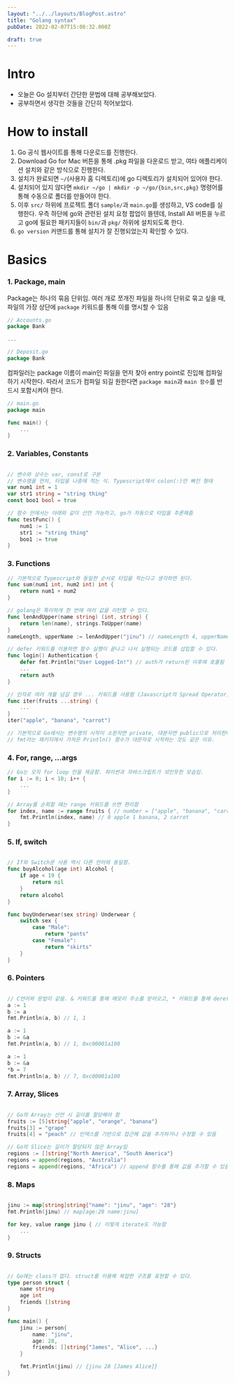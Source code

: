 ```yaml
---
layout: "../../layouts/BlogPost.astro"
title: "Golang syntax"
pubDate: 2022-02-07T15:08:32.000Z

draft: true
---
```


# Intro

- 오늘은 Go 설치부터 간단한 문법에 대해 공부해보았다.
- 공부하면서 생각한 것들을 간단히 적어보았다.

# How to install

1. Go 공식 웹사이트를 통해 다운로드를 진행한다.
2. Download Go for Mac 버튼을 통해 .pkg 파일을 다운로드 받고, 여타 애플리케이션 설치와 같은 방식으로 진행한다.
3. 설치가 완료되면 `~/`(사용자 홈 디렉토리)에 go 디렉토리가 설치되어 있어야 한다.
4. 설치되어 있지 않다면 `mkdir ~/go | mkdir -p ~/go/{bin,src,pkg}` 명령어를 통해 수동으로 폴더를 만들어야 한다.
5. 이후 `src/` 하위에 프로젝트 폴더 `sample/`과 `main.go`를 생성하고, VS code를 실행한다. 우측 하단에 go와 관련된 설치 요청 팝업이 뜰텐데, Install All 버튼을 누르고 go에 필요한 패키지들이 `bin/`과 `pkg/` 하위에 설치되도록 한다.
6. `go version` 커맨드를 통해 설치가 잘 진행되었는지 확인할 수 있다.

# Basics

### 1. Package, main

Package는 하나의 묶음 단위임. 여러 개로 쪼개진 파일을 하나의 단위로 묶고 싶을 때, 파일의 가장 상단에 `package` 키워드를 통해 이를 명시할 수 있음

```go
// Accounts.go
package Bank

...

// Deposit.go
package Bank

``` 

컴파일러는 package 이름이 main인 파일을 먼저 찾아 entry point로 진입해 컴파일하기 시작한다. 따라서 코드가 컴파일 되길 원한다면 `package main`과 `main 함수`를 반드시 포함시켜야 한다.

```go
// main.go
package main

func main() {
    ...
}
```

### 2. Variables, Constants
```go

// 변수와 상수는 var, const로 구분
// 변수명을 먼저, 타입을 나중에 적는 식. Typescript에서 colon(:)만 빠진 형태
var num1 int = 1
var str1 string = "string thing"
const boo1 bool = true

// 함수 안에서는 아래와 같이 선언 가능하고, go가 자동으로 타입을 추론해줌
func testFunc() {
    num1 := 1
    str1 := "string thing"
    boo1 := true
}
```    

### 3. Functions
```go
// 기본적으로 Typescript와 동일한 순서로 타입을 적는다고 생각하면 된다.
func sum(num1 int, num2 int) int {
    return num1 + num2
}

// golang은 특이하게 한 번에 여러 값을 리턴할 수 있다.
func lenAndUpper(name string) (int, string) {
    return len(name), strings.ToUpper(name)
}
nameLength, upperName := lenAndUpper("jinu") // nameLength 4, upperName JINU

// defer 키워드를 이용하면 함수 실행이 끝나고 나서 실행되는 코드를 삽입할 수 있다.
func login() Authentication {
    defer fmt.Println("User Logged-In!") // auth가 return된 이후에 호출됨
    ...
    return auth	
}

// 인자로 여러 개를 넘길 경우 ... 키워드를 사용함 (Javascript의 Spread Operator)
func iter(fruits ...string) {
    ...
}
iter("apple", "banana", "carrot")

// 기본적으로 Go에서는 변수명의 시작이 소문자면 private, 대분자면 public으로 처리한다.
// fmt라는 패키지에서 가져온 Println() 함수가 대문자로 시작하는 것도 같은 이유.
```    

### 4. For, range, ...args
```go
// Go는 오직 for loop 만을 제공함. 파이썬과 자바스크립트가 섞인듯한 모습임.
for i := 0; i < 10; i++ {
    ...
}

// Array를 순회할 때는 range 키워드를 쓰면 편리함
for index, name := range fruits { // number = ["apple", "banana", "carrot"]
    fmt.Println(index, name) // 0 apple 1 banana, 2 carrot
}
```    

### 5. If, switch

```go

// If와 Switch문 사용 역시 다른 언어와 동일함.
func buyAlcohol(age int) Alcohol {
    if age < 19 {
        return nil
    }
    return alcohol
}

func buyUnderwear(sex string) Underwear {
    switch sex {
        case "Male":
            return "pants"
        case "Female":
            return "skirts"
    }
}
```    

### 6. Pointers

```go

// C언어와 문법이 같음. & 키워드를 통해 메모리 주소를 받아오고, * 키워드를 통해 dereferencing
a := 1
b := a
fmt.Println(a, b) // 1, 1

a := 1
b := &a
fmt.Println(a, b) // 1, 0xc00001a100

a := 1
b := &a
*b = 7
fmt.Println(a, b) // 7, 0xc00001a100
```    

### 7. Array, Slices

```go

// Go의 Array는 선언 시 길이를 할당해야 함
fruits := [5]string{"apple", "orange", "banana"}
fruits[3] = "grape"
fruits[4] = "peach" // 인덱스를 기반으로 접근해 값을 추가하거나 수정할 수 있음

// Go의 Slice는 길이가 할당되지 않은 Array임
regions := []string{"North America", "South America"}
regions = append(regions, "Australia")
regions = append(regions, "Africa") // append 함수를 통해 값을 추가할 수 있음
```    

### 8. Maps

```go

jinu := map[string]string{"name": "jinu", "age": "28"}
fmt.Println(jinu) // map[age:28 name:jinu]

for key, value range jinu { // 이렇게 iterate도 가능함
    ...
}
```    

### 9. Structs
```go

// Go에는 class가 없다. struct를 이용해 복잡한 구조를 표현할 수 있다.
type person struct {
    name string
    age int
    friends []string
}

func main() {
    jinu := person{
        name: "jinu",
        age: 28,
        friends: []string{"James", "Alice", ...}
    }

    fmt.Println(jinu) // {jinu 28 [James Alice]}
}
    
```
